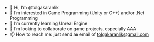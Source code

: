- 👋 Hi, I’m @tolgakaranlik
- 👀 I’m interested in Game Programming (Unity or C++) and/or .Net Programming
- 🌱 I’m currently learning Unreal Engine
- 💞️ I’m looking to collaborate on game projects, especially AAA
- 📫 How to reach me: just send an email of tolgakaranlik@gmail.com

<!---
tolgakaranlik/tolgakaranlik is a ✨ special ✨ repository because its `README.md` (this file) appears on your GitHub profile.
You can click the Preview link to take a look at your changes.
--->
